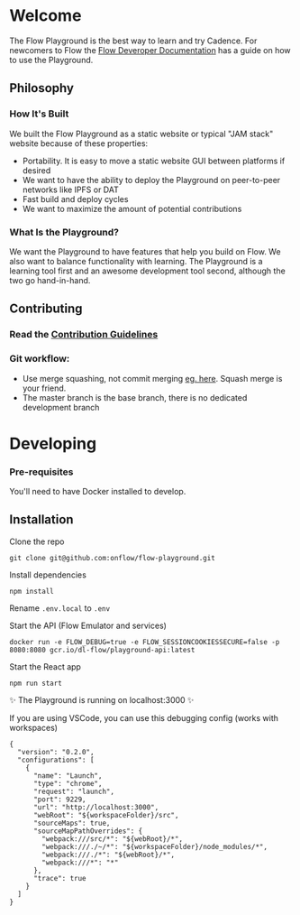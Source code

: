 # Welcome

The Flow Playground is the best way to learn and try Cadence. For newcomers to Flow
the [Flow Deveroper Documentation](https://docs.onflow.org) has a guide on how to use the Playground.

## Philosophy

### How It's Built

We built the Flow Playground as a static website or typical "JAM stack" website because of these properties:

- Portability. It is easy to move a static website GUI between platforms if desired
- We want to have the ability to deploy the Playground on peer-to-peer networks like IPFS or DAT
- Fast build and deploy cycles
- We want to maximize the amount of potential contributions

### What Is the Playground?

We want the Playground to have features that help you build on Flow. We also want to balance functionality with learning.
The Playground is a learning tool first and an awesome development tool second, although the two go hand-in-hand.

## Contributing

### Read the [Contribution Guidelines](https://github.com/onflow/flow-playground/blob/master/CONTRIBUTING.md)

### Git workflow:

- Use merge squashing, not commit merging [eg. here](https://blog.dnsimple.com/2019/01/two-years-of-squash-merge/). Squash merge is your friend.
- The master branch is the base branch, there is no dedicated development branch

# Developing

### Pre-requisites

You'll need to have Docker installed to develop.

## Installation

Clone the repo

```shell script
git clone git@github.com:onflow/flow-playground.git
```

Install dependencies

```
npm install
```

Rename `.env.local` to `.env`

Start the API (Flow Emulator and services)

```
docker run -e FLOW_DEBUG=true -e FLOW_SESSIONCOOKIESSECURE=false -p 8080:8080 gcr.io/dl-flow/playground-api:latest
```

Start the React app

```
npm run start
```

✨ The Playground is running on localhost:3000 ✨

If you are using VSCode, you can use this debugging config (works with workspaces)

```
{
  "version": "0.2.0",
  "configurations": [
    {
      "name": "Launch",
      "type": "chrome",
      "request": "launch",
      "port": 9229,
      "url": "http://localhost:3000",
      "webRoot": "${workspaceFolder}/src",
      "sourceMaps": true,
      "sourceMapPathOverrides": {
        "webpack:///src/*": "${webRoot}/*",
        "webpack:///./~/*": "${workspaceFolder}/node_modules/*",
        "webpack:///./*": "${webRoot}/*",
        "webpack:///*": "*"
      },
      "trace": true
    }
  ]
}
```
